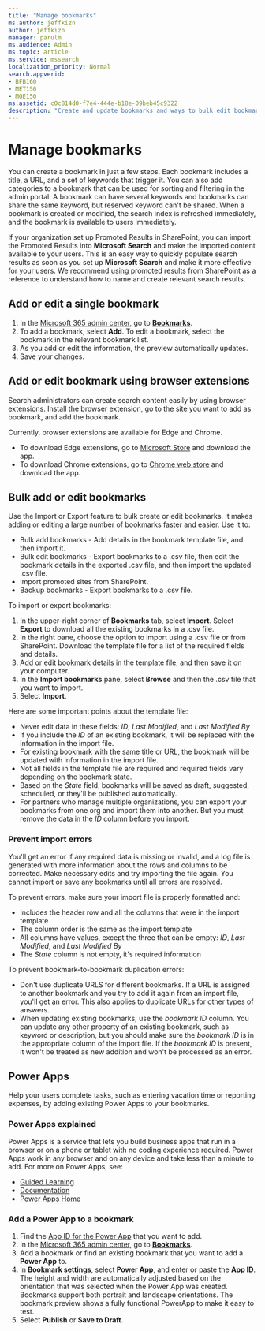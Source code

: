 ```yaml
---
title: "Manage bookmarks"
ms.author: jeffkizn
author: jeffkizn
manager: parulm
ms.audience: Admin
ms.topic: article
ms.service: mssearch
localization_priority: Normal
search.appverid:
- BFB160
- MET150
- MOE150
ms.assetid: c0c814d0-f7e4-444e-b18e-09beb45c9322
description: "Create and update bookmarks and ways to bulk edit bookmark results for Microsoft Search"
---
```

# Manage bookmarks

You can create a bookmark in just a few steps. Each bookmark includes a title, a URL, and a set of keywords that trigger it. You can also add categories to a bookmark that can be used for sorting and filtering in the admin portal. A bookmark can have several keywords and bookmarks can share the same keyword, but reserved keyword can't be shared. When a bookmark is created or modified, the search index is refreshed immediately, and the bookmark is available to users immediately.

If your organization set up Promoted Results in SharePoint, you can import the Promoted Results into **Microsoft Search** and make the imported content available to your users. This is an easy way to quickly populate search results as soon as you set up **Microsoft Search** and make it more effective for your users. We recommend using promoted results from SharePoint as a reference to understand how to name and create relevant search results.

## Add or edit a single bookmark

1. In the [Microsoft 365 admin center](https://admin.microsoft.com), go to [**Bookmarks**](https://admin.microsoft.com/Adminportal/Home#/MicrosoftSearch/bookmarks).
1. To add a bookmark, select **Add**.
To edit a bookmark, select the bookmark in the relevant bookmark list.
1. As you add or edit the information, the preview automatically updates.
1. Save your changes.

## Add or edit bookmark using browser extensions

Search administrators can create search content easily by using browser extensions. Install the browser extension, go to the site you want to add as bookmark, and add the bookmark.

Currently, browser extensions are available for Edge and Chrome.

- To download Edge extensions, go to [Microsoft Store](https://www.microsoft.com/p/microsoft-search-content-creator/9nrqdbcbwq55?activetab=pivot:overviewtab) and download the app.
- To download Chrome extensions, go to [Chrome web store](https://chrome.google.com/webstore/detail/microsoft-search-content/nocnablpaoeecfmfnjoheefkogmleipm) and download the app.

## Bulk add or edit bookmarks

Use the Import or Export feature to bulk create or edit bookmarks. It makes adding or editing a large number of bookmarks faster and easier. Use it to:

- Bulk add bookmarks - Add details in the bookmark template file, and then import it.
- Bulk edit bookmarks - Export bookmarks to a .csv file, then edit the bookmark details in the exported .csv file, and then import the updated .csv file.
- Import promoted sites from SharePoint.
- Backup bookmarks - Export bookmarks to a .csv file.

To import or export bookmarks:

1. In the upper-right corner of **Bookmarks** tab, select **Import**.
Select **Export** to download all the existing bookmarks in a .csv file.
1. In the right pane, choose the option to import using a .csv file or from SharePoint.
Download the template file for a list of the required fields and details.
1. Add or edit bookmark details in the template file, and then save it on your computer.
1. In the **Import bookmarks** pane, select **Browse** and then the .csv file that you want to import.
1. Select **Import**.

Here are some important points about the template file:

- Never edit data in these fields: *ID*, *Last Modified*, and *Last Modified By*
- If you include the *ID* of an existing bookmark, it will be replaced with the information in the import file.
- For existing bookmark with the same title or URL, the bookmark will be updated with information in the import file.
- Not all fields in the template file are required and required fields vary depending on the bookmark state.
- Based on the *State* field, bookmarks will be saved as draft, suggested, scheduled, or they'll be published automatically.
- For partners who manage multiple organizations, you can export your bookmarks from one org and import them into another. But you must remove the data in the *ID* column before you import.

### Prevent import errors

You'll get an error if any required data is missing or invalid, and a log file is generated with more information about the rows and columns to be corrected. Make necessary edits and try importing the file again. You cannot import or save any bookmarks until all errors are resolved.

To prevent errors, make sure your import file is properly formatted and:

- Includes the header row and all the columns that were in the import template
- The column order is the same as the import template
- All columns have values, except the three that can be empty: *ID*, *Last Modified*, and *Last Modified By*
- The *State* column is not empty, it's required information

To prevent bookmark-to-bookmark duplication errors:

- Don't use duplicate URLS for different bookmarks. If a URL is assigned to another bookmark and you try to add it again from an import file, you'll get an error. This also applies to duplicate URLs for other types of answers.
- When updating existing bookmarks, use the *bookmark ID* column. You can update any other property of an existing bookmark, such as keyword or description, but you should make sure the *bookmark ID* is in the appropriate column of the import file. If the *bookmark ID* is present, it won't be treated as new addition and won't be processed as an error.

## Power Apps

Help your users complete tasks, such as entering vacation time or reporting expenses, by adding existing Power Apps to your bookmarks.

### Power Apps explained

Power Apps is a service that lets you build business apps that run in a browser or on a phone or tablet with no coding experience required. Power Apps work in any browser and on any device and take less than a minute to add. For more on Power Apps, see:

- [Guided Learning](https://docs.microsoft.com/learn/browse/?terms=power%20apps)
- [Documentation](https://docs.microsoft.com/powerapps/maker/canvas-apps/get-sessionid)
- [Power Apps Home](https://make.preview.powerapps.com/environments/839eace6-59ab-4243-97ec-a5b8fcc104e4/home)

### Add a Power App to a bookmark

1. Find the [App ID for the Power App](https://docs.microsoft.com/powerapps/maker/canvas-apps/get-sessionid#get-an-app-id) that you want to add.
1. In the [Microsoft 365 admin center](https://admin.microsoft.com), go to [**Bookmarks**](https://admin.microsoft.com/Adminportal/Home#/MicrosoftSearch/bookmarks).
1. Add a bookmark or find an existing bookmark that you want to add a **Power App** to.
1. In **Bookmark settings**, select **Power App**, and enter or paste the **App ID**.
    The height and width are automatically adjusted based on the orientation that was selected when the Power App was created. Bookmarks support both portrait and landscape orientations. The bookmark preview shows a fully functional PowerApp to make it easy to test.
1. Select **Publish** or **Save to Draft**.
